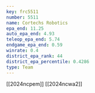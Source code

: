 ```yaml
---
key: frc5511
number: 5511
name: Cortechs Robotics
epa_end: 11.25
auto_epa_end: 4.93
teleop_epa_end: 5.74
endgame_epa_end: 0.59
winrate: 0.4
district_epa_rank: 44
district_epa_percentile: 0.4286
type: Team
---
```

[[2024ncpem]]
[[2024ncwa2]]
